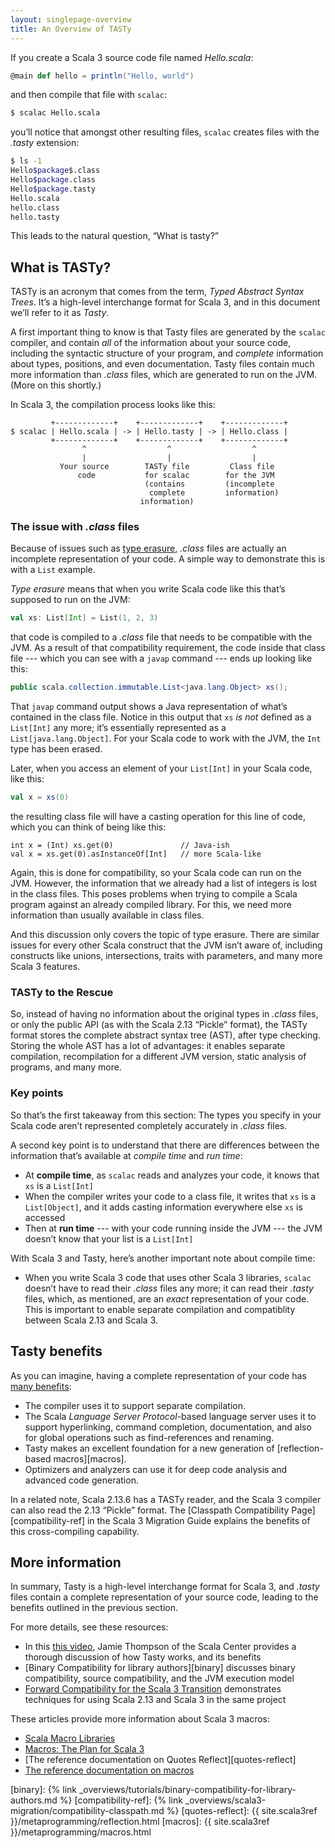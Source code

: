 ```yaml
---
layout: singlepage-overview
title: An Overview of TASTy
---
```

If you create a Scala 3 source code file named _Hello.scala_:

```scala
@main def hello = println("Hello, world")
```

and then compile that file with `scalac`:

```bash
$ scalac Hello.scala
```

you’ll notice that amongst other resulting files, `scalac` creates files with the _.tasty_ extension:

```bash
$ ls -1
Hello$package$.class
Hello$package.class
Hello$package.tasty
Hello.scala
hello.class
hello.tasty
```

This leads to the natural question, “What is tasty?”



## What is TASTy?

TASTy is an acronym that comes from the term, _Typed Abstract Syntax Trees_.
It’s a high-level interchange format for Scala 3, and in this document we’ll refer to it as _Tasty_.

A first important thing to know is that Tasty files are generated by the `scalac` compiler, and contain _all_ of the information about your source code, including the syntactic structure of your program, and _complete_ information about types, positions, and even documentation. Tasty files contain much more information than _.class_ files, which are generated to run on the JVM. (More on this shortly.)

In Scala 3, the compilation process looks like this:

```text
         +-------------+    +-------------+    +-------------+
$ scalac | Hello.scala | -> | Hello.tasty | -> | Hello.class |
         +-------------+    +-------------+    +-------------+
                ^                  ^                  ^
                |                  |                  |
           Your source        TASTy file         Class file
               code           for scalac        for the JVM
                              (contains         (incomplete
                               complete         information)
                             information)
```

### The issue with _.class_ files

Because of issues such as [type erasure][erasure], _.class_ files are actually an incomplete representation of your code.
A simple way to demonstrate this is with a `List` example.

_Type erasure_ means that when you write Scala code like this that’s supposed to run on the JVM:

```scala
val xs: List[Int] = List(1, 2, 3)
```

that code is compiled to a _.class_ file that needs to be compatible with the JVM. As a result of that compatibility requirement, the code inside that class file --- which you can see with a `javap` command --- ends up looking like this:

```java
public scala.collection.immutable.List<java.lang.Object> xs();
```

That `javap` command output shows a Java representation of what’s contained in the class file. Notice in this output that `xs` _is not_ defined as a `List[Int]` any more; it’s essentially represented as a `List[java.lang.Object]`. For your Scala code to work with the JVM, the `Int` type has been erased.

Later, when you access an element of your `List[Int]` in your Scala code, like this:

```scala
val x = xs(0)
```

the resulting class file will have a casting operation for this line of code, which you can think of being like this:

```
int x = (Int) xs.get(0)               // Java-ish
val x = xs.get(0).asInstanceOf[Int]   // more Scala-like
```

Again, this is done for compatibility, so your Scala code can run on the JVM. However, the information that we already had a list of integers is lost in the class files.
This poses problems when trying to compile a Scala program against an already compiled library. For this, we need more information than usually available in class files.

And this discussion only covers the topic of type erasure. There are similar issues for every other Scala construct that the JVM isn’t aware of, including constructs like unions, intersections, traits with parameters, and many more Scala 3 features.

### TASTy to the Rescue
So, instead of having no information about the original types in _.class_ files, or only the public API (as with the Scala 2.13 “Pickle” format), the TASTy format stores the complete abstract syntax tree (AST), after type checking. Storing the whole AST has a lot of advantages: it enables separate compilation, recompilation for a different JVM version, static analysis of programs, and many more.

### Key points

So that’s the first takeaway from this section: The types you specify in your Scala code aren’t represented completely accurately in _.class_ files.

A second key point is to understand that there are differences between the information that’s available at _compile time_ and _run time_:

- At **compile time**, as `scalac` reads and analyzes your code, it knows that `xs` is a `List[Int]`
- When the compiler writes your code to a class file, it writes that `xs` is a `List[Object]`, and it adds casting information everywhere else `xs` is accessed
- Then at **run time** --- with your code running inside the JVM --- the JVM doesn’t know that your list is a `List[Int]`

With Scala 3 and Tasty, here’s another important note about compile time:

- When you write Scala 3 code that uses other Scala 3 libraries, `scalac` doesn’t have to read their _.class_ files any more; it can read their _.tasty_ files, which, as mentioned, are an _exact_ representation of your code. This is important to enable separate compilation and compatiblity between Scala 2.13 and Scala 3.



## Tasty benefits

As you can imagine, having a complete representation of your code has [many benefits][benefits]:

- The compiler uses it to support separate compilation.
- The Scala _Language Server Protocol_-based language server uses it to support hyperlinking, command completion, documentation, and also for global operations such as find-references and renaming.
- Tasty makes an excellent foundation for a new generation of [reflection-based macros][macros].
- Optimizers and analyzers can use it for deep code analysis and advanced code generation.

In a related note, Scala 2.13.6 has a TASTy reader, and the Scala 3 compiler can also read the 2.13 “Pickle” format. The [Classpath Compatibility Page][compatibility-ref] in the Scala 3 Migration Guide explains the benefits of this cross-compiling capability.



## More information

In summary, Tasty is a high-level interchange format for Scala 3, and _.tasty_ files contain a complete representation of your source code, leading to the benefits outlined in the previous section.

For more details, see these resources:

- In this [this video](https://www.youtube.com/watch?v=YQmVrUdx8TU), Jamie Thompson of the Scala Center provides a thorough discussion of how Tasty works, and its benefits
- [Binary Compatibility for library authors][binary] discusses binary compatibility, source compatibility, and the JVM execution model
- [Forward Compatibility for the Scala 3 Transition](https://www.scala-lang.org/blog/2020/11/19/scala-3-forward-compat.html) demonstrates techniques for using Scala 2.13 and Scala 3 in the same project

These articles provide more information about Scala 3 macros:

- [Scala Macro Libraries](https://scalacenter.github.io/scala-3-migration-guide/docs/macros/macro-libraries.html)
- [Macros: The Plan for Scala 3](https://www.scala-lang.org/blog/2018/04/30/in-a-nutshell.html)
- [The reference documentation on Quotes Reflect][quotes-reflect]
- [The reference documentation on macros](macros)

[benefits]: https://www.scala-lang.org/blog/2018/04/30/in-a-nutshell.html
[erasure]: https://www.scala-lang.org/files/archive/spec/2.13/03-types.html#type-erasure
[binary]: {% link _overviews/tutorials/binary-compatibility-for-library-authors.md %}
[compatibility-ref]: {% link _overviews/scala3-migration/compatibility-classpath.md %}
[quotes-reflect]: {{ site.scala3ref }}/metaprogramming/reflection.html
[macros]: {{ site.scala3ref }}/metaprogramming/macros.html

